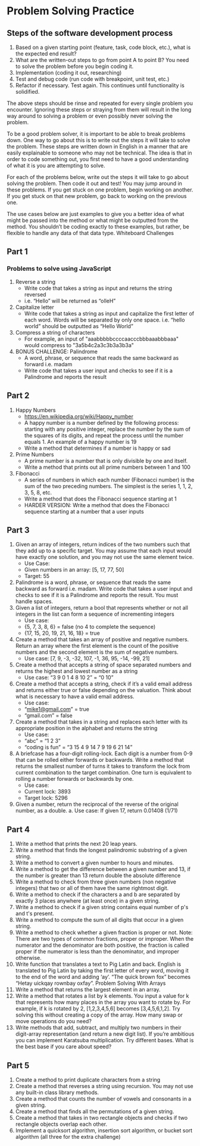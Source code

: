 # Problem Solving Practice

## Steps of the software development process

1. Based on a given starting point (feature, task, code block, etc.), what is the expected end result?
2. What are the written-out steps to go from point A to point B? You need to solve the problem before you begin coding it.
3. Implementation (coding it out, researching)
4. Test and debug code (run code with breakpoint, unit test, etc.)
5. Refactor if necessary. Test again. This continues until functionality is solidified.

The above steps should be rinse and repeated for every single problem you encounter. Ignoring these steps or straying from them will result in the long way around to solving a problem or even possibly never solving the problem.

To be a good problem solver, it is important to be able to break problems down. One way to go about this is to write out the steps it will take to solve the problem. These steps are written down in English in a manner that are easily explainable to someone who may not be technical. The idea is that in order to code something out, you first need to have a good understanding of what it is you are attempting to solve.

For each of the problems below, write out the steps it will take to go about solving the problem. Then code it out and test!
You may jump around in these problems. If you get stuck on one problem, begin working on another. If you get stuck on that new problem, go back to working on the previous one.

The use cases below are just examples to give you a better idea of what might be passed into the method or what might be outputted from the method. You shouldn’t be coding exactly to these examples, but rather, be flexible to handle any data of that data type.
Whiteboard Challenges

## Part 1

### Problems to solve using JavaScript

1. Reverse a string
    - Write code that takes a string as input and returns the string reversed
    - i.e. “Hello” will be returned as “olleH”
2. Capitalize letter
    - Write code that takes a string as input and capitalize the first letter of each word. Words will be separated by only one space. i.e. “hello world” should be outputted as “Hello World”
3. Compress a string of characters
    - For example, an input of "aaabbbbbccccaacccbbbaaabbbaaa" would compress to "3a5b4c2a3c3b3a3b3a"
4. BONUS CHALLENGE: Palindrome
    - A word, phrase, or sequence that reads the same backward as forward i.e. madam
    - Write code that takes a user input and checks to see if it is a Palindrome and reports the result

## Part 2

1. Happy Numbers
   - https://en.wikipedia.org/wiki/Happy_number
   - A happy number is a number defined by the following process: starting with any positive integer, replace the number by the sum of the squares of its digits, and repeat the process until the number equals 1. An example of a happy number is 19
   - Write a method that determines if a number is happy or sad
2. Prime Numbers
   - A prime number is a number that is only divisible by one and itself.
   - Write a method that prints out all prime numbers between 1 and 100
3. Fibonacci
   - A series of numbers in which each number (Fibonacci number) is the sum of the two preceding numbers. The simplest is the series 1, 1, 2, 3, 5, 8, etc.
   - Write a method that does the Fibonacci sequence starting at 1
   - HARDER VERSION: Write a method that does the Fibonacci sequence starting at a number that a user inputs

## Part 3

1. Given an array of integers, return indices of the two numbers such that they add up to a specific target. You may assume that each input would have exactly one solution, and you may not use the same element twice.
   - Use Case:
   - Given numbers in an array: [5, 17, 77, 50]
   - Target: 55
2. Palindrome is a word, phrase, or sequence that reads the same backward as forward i.e. madam. Write code that takes a user input and checks to see if it is a Palindrome and reports the result. You must handle spaces.
3. Given a list of integers, return a bool that represents whether or not all integers in the list can form a sequence of incrementing integers
   - Use case:
   - {5, 7, 3, 8, 6} = false (no 4 to complete the sequence)
   - {17, 15, 20, 19, 21, 16, 18} = true
4. Create a method that takes an array of positive and negative numbers. Return an array where the first element is the count of the positive numbers and the second element is the sum of negative numbers.
   - Use case: [7, 9, -3, -32, 107, -1, 36, 95, -14, -99, 21]
5. Create a method that accepts a string of space separated numbers and returns the highest and lowest number as a string
    - Use case: “3 9 0 1 4 8 10 2” = “0 10”
6. Create a method that accepts a string, check if it’s a valid email address and returns either true or false depending on the valuation. Think about what is necessary to have a valid email address.
    - Use case:
    - “mike1@gmail.com” = true
    - “gmail.com” = false
7. Create a method that takes in a string and replaces each letter with its appropriate position in the alphabet and returns the string
    - Use case:
    - “abc” = “1 2 3”
    - “coding is fun” = “3 15 4 9 14 7 9 19 6 21 14”
8. A briefcase has a four-digit rolling-lock. Each digit is a number from 0-9 that can be rolled either forwards or backwards. Write a method that returns the smallest number of turns it takes to transform the lock from current combination to the target combination. One turn is equivalent to rolling a number forwards or backwards by one.
    - Use case:
    - Current lock: 3893
    - Target lock: 5296
9. Given a number, return the reciprocal of the reverse of the original number, as a double.
    a. Use case: If given 17, return 0.01408 (1/71)

## Part 4

1. Write a method that prints the next 20 leap years.
2. Write a method that finds the longest palindromic substring of a given string.
3. Write a method to convert a given number to hours and minutes.
4. Write a method to get the difference between a given number and 13, if the number is greater than 13 return double the absolute difference
5. Write a method to check from three given numbers (non negative integers) that two or all of them have the same rightmost digit.
6. Write a method to check if the characters a and b are separated by exactly 3 places anywhere (at least once) in a given string.
7. Write a method to check if a given string contains equal number of p's and t's present.
8. Write a method to compute the sum of all digits that occur in a given string.
9. Write a method to check whether a given fraction is proper or not.
   Note: There are two types of common fractions, proper or improper. When the numerator and the denominator are both positive, the fraction is called proper if the numerator is less than the denominator, and improper otherwise.
10. Write function that translates a text to Pig Latin and back. English is translated to Pig Latin by taking the first letter of every word, moving it to the end of the word and adding ‘ay’. “The quick brown fox” becomes “Hetay uickqay rownbay oxfay”.
    Problem Solving With Arrays
11. Write a method that returns the largest element in an array.
12. Write a method that rotates a list by k elements. You input a value for k that represents how many places in the array you want to rotate by. For example, if k is rotated by 2, [1,2,3,4,5,6] becomes [3,4,5,6,1,2]. Try solving this without creating a copy of the array. How many swap or move  operations do you need?
13. Write methods that add, subtract, and multiply two numbers in their digit-array representation (and return a new digit list). If you’re ambitious you can implement Karatsuba multiplication. Try different bases. What is the best base if you care about speed?

## Part 5

1. Create a method to print duplicate characters from a string
2. Create a method that reverses a string using recursion. You may not use any built-in class library methods.
3. Create a method that counts the number of vowels and consonants in a given string.
4. Create a method that finds all the permutations of a given string.
5. Create a method that takes in two rectangle objects and checks if two rectangle objects overlap each other.
6. Implement a quicksort algorithm, insertion sort algorithm, or bucket sort algorithm (all three for the extra challenge)
